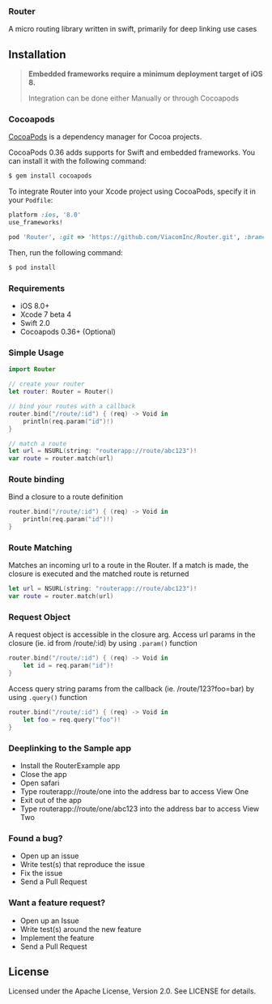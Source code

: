 ### Router

A micro routing library written in swift, primarily for deep linking use cases

## Installation

> **Embedded frameworks require a minimum deployment target of iOS 8.**
>
> Integration can be done either Manually or through Cocoapods 
> 

### Cocoapods

[CocoaPods](http://cocoapods.org) is a dependency manager for Cocoa projects.

CocoaPods 0.36 adds supports for Swift and embedded frameworks. You can install it with the following command:

```bash
$ gem install cocoapods
```

To integrate Router into your Xcode project using CocoaPods, specify it in your `Podfile`:

```ruby
platform :ios, '8.0'
use_frameworks!

pod 'Router', :git => 'https://github.com/ViacomInc/Router.git', :branch => 'swift-2.0'
```

Then, run the following command:

```bash
$ pod install
```

### Requirements

- iOS 8.0+
- Xcode 7 beta 4
- Swift 2.0
- Cocoapods 0.36+ (Optional)

### Simple Usage

```swift
import Router

// create your router
let router: Router = Router()

// bind your routes with a callback
router.bind("/route/:id") { (req) -> Void in
    println(req.param("id")!)
}

// match a route
let url = NSURL(string: "routerapp://route/abc123")!
var route = router.match(url)
```

### Route binding

Bind a closure to a route definition

```swift
router.bind("/route/:id") { (req) -> Void in
    println(req.param("id")!)
}
```

### Route Matching

Matches an incoming url to a route in the Router. If a match is made, the closure is executed and the matched route is returned

```swift
let url = NSURL(string: "routerapp://route/abc123")!
var route = router.match(url)
```


### Request Object

A request object is accessible in the closure arg. Access url params in the closure (ie. id from /route/:id) by using ```.param()``` function

```swift
router.bind("/route/:id") { (req) -> Void in
	let id = req.param("id")!
}
```

Access query string params from the callback (ie. /route/123?foo=bar) by using ```.query()``` function

```swift
router.bind("/route/:id") { (req) -> Void in
	let foo = req.query("foo")! 
}
```

### Deeplinking to the Sample app

- Install the RouterExample app
- Close the app
- Open safari
- Type routerapp://route/one into the address bar to access View One
- Exit out of the app
- Type routerapp://route/one/abc123 into the address bar to access View Two

### Found a bug?

- Open up an issue
- Write test(s) that reproduce the issue
- Fix the issue
- Send a Pull Request

### Want a feature request?

- Open up an Issue
- Write test(s) around the new feature
- Implement the feature
- Send a Pull Request

## License

Licensed under the Apache License, Version 2.0. See LICENSE for details.
